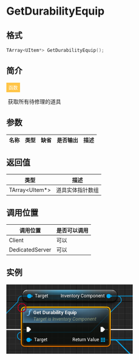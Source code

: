 # GetDurabilityEquip

## 格式

```C++
TArray<UItem*> GetDurabilityEquip();
```

## 简介

<span style="padding: 4px 6px; font-size: 12px; display: inline-block; color: #FFFFFF; background: #FFC547;">函数</span>

​	获取所有待修理的道具

## 参数

| 名称 | 类型 | 缺省 | 是否输出 | 描述 |
| ---- | ---- | ---- | -------- | ---- |

## 返回值

| 类型           | 描述             |
| -------------- | ---------------- |
| TArray<UItem*> | 道具实体指针数组 |

## 调用位置

| 调用位置        | 是否可以调用 |
| --------------- | ------------ |
| Client          | 可以         |
| DedicatedServer | 可以         |

## 实例

![GetDurabilityEquipFunction](..\\..\\Resources\\GetDurabilityEquipFunction.png)
